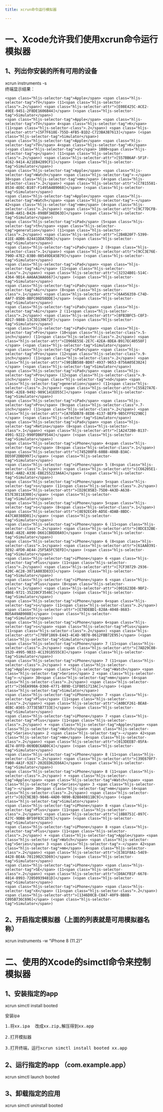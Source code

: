 ```yaml
---
title: xcrun命令运行模拟器

---
```

<div>
  <h1>
    一、Xcode允许我们使用xcrun命令运行模拟器
  </h1>
  
  <h2>
    1、列出你安装的所有可用的设备
  </h2>
  
  <p>
    xcrun instruments -s<br /> 终端显示结果：
  </p>
  
  <pre class="hljs css"><code class="css">&lt;span class="hljs-selector-tag">Apple&lt;/span> &lt;span class="hljs-selector-tag">TV&lt;/span> (11&lt;span class="hljs-selector-class">.2&lt;/span>) &lt;span class="hljs-selector-attr">[E08E425C-ACE2-49EE-9451-2F8DE1606B44]&lt;/span> (&lt;span class="hljs-selector-tag">Simulator&lt;/span>)
&lt;span class="hljs-selector-tag">Apple&lt;/span> &lt;span class="hljs-selector-tag">TV&lt;/span> 4&lt;span class="hljs-selector-tag">K&lt;/span> (11&lt;span class="hljs-selector-class">.2&lt;/span>) &lt;span class="hljs-selector-attr">[5F7F618E-755D-4FB5-B1D2-C723BA3B7613]&lt;/span> (&lt;span class="hljs-selector-tag">Simulator&lt;/span>)
&lt;span class="hljs-selector-tag">Apple&lt;/span> &lt;span class="hljs-selector-tag">TV&lt;/span> 4&lt;span class="hljs-selector-tag">K&lt;/span> (&lt;span class="hljs-selector-tag">at&lt;/span> 1080&lt;span class="hljs-selector-tag">p&lt;/span>) (11&lt;span class="hljs-selector-class">.2&lt;/span>) &lt;span class="hljs-selector-attr">[557BB6AF-5F1F-4C62-9414-A21EB4289CF1]&lt;/span> (&lt;span class="hljs-selector-tag">Simulator&lt;/span>)
&lt;span class="hljs-selector-tag">Apple&lt;/span> &lt;span class="hljs-selector-tag">Watch&lt;/span> &lt;span class="hljs-selector-tag">-&lt;/span> 38&lt;span class="hljs-selector-tag">mm&lt;/span> (4&lt;span class="hljs-selector-class">.2&lt;/span>) &lt;span class="hljs-selector-attr">[C7815581-8534-4E6C-B107-F1495A4B9068]&lt;/span> (&lt;span class="hljs-selector-tag">Simulator&lt;/span>)
&lt;span class="hljs-selector-tag">Apple&lt;/span> &lt;span class="hljs-selector-tag">Watch&lt;/span> &lt;span class="hljs-selector-tag">-&lt;/span> 42&lt;span class="hljs-selector-tag">mm&lt;/span> (4&lt;span class="hljs-selector-class">.2&lt;/span>) &lt;span class="hljs-selector-attr">[9C77DCFB-2D4B-4A51-B426-898BF3AED63D]&lt;/span> (&lt;span class="hljs-selector-tag">Simulator&lt;/span>)
&lt;span class="hljs-selector-tag">iPad&lt;/span> (5&lt;span class="hljs-selector-tag">th&lt;/span> &lt;span class="hljs-selector-tag">generation&lt;/span>) (11&lt;span class="hljs-selector-class">.2&lt;/span>) &lt;span class="hljs-selector-attr">[2B4B20F7-5399-41EE-ADB6-82441DDA7DD6]&lt;/span> (&lt;span class="hljs-selector-tag">Simulator&lt;/span>)
&lt;span class="hljs-selector-tag">iPad&lt;/span> 2 (8&lt;span class="hljs-selector-class">.1&lt;/span>) &lt;span class="hljs-selector-attr">[9CC3E76E-790D-47E2-83B0-08549DEA5B79]&lt;/span> (&lt;span class="hljs-selector-tag">Simulator&lt;/span>)
&lt;span class="hljs-selector-tag">iPad&lt;/span> &lt;span class="hljs-selector-tag">Air&lt;/span> (11&lt;span class="hljs-selector-class">.2&lt;/span>) &lt;span class="hljs-selector-attr">[32324B01-514C-4364-9D14-AA6AA3AA6667]&lt;/span> (&lt;span class="hljs-selector-tag">Simulator&lt;/span>)
&lt;span class="hljs-selector-tag">iPad&lt;/span> &lt;span class="hljs-selector-tag">Air&lt;/span> (8&lt;span class="hljs-selector-class">.1&lt;/span>) &lt;span class="hljs-selector-attr">[6A456359-C74D-4AF7-85D0-8BFC06D58DDE]&lt;/span> (&lt;span class="hljs-selector-tag">Simulator&lt;/span>)
&lt;span class="hljs-selector-tag">iPad&lt;/span> &lt;span class="hljs-selector-tag">Air&lt;/span> 2 (11&lt;span class="hljs-selector-class">.2&lt;/span>) &lt;span class="hljs-selector-attr">[8FB3BFC5-C8F3-4D17-9888-13C3D130672F]&lt;/span> (&lt;span class="hljs-selector-tag">Simulator&lt;/span>)
&lt;span class="hljs-selector-tag">iPad&lt;/span> &lt;span class="hljs-selector-tag">Pro&lt;/span> (10&lt;span class="hljs-selector-class">.5-inch&lt;/span>) (11&lt;span class="hljs-selector-class">.2&lt;/span>) &lt;span class="hljs-selector-attr">[D966E55E-2E7C-42EA-8DEA-B917EC40558F]&lt;/span> (&lt;span class="hljs-selector-tag">Simulator&lt;/span>)
&lt;span class="hljs-selector-tag">iPad&lt;/span> &lt;span class="hljs-selector-tag">Pro&lt;/span> (12&lt;span class="hljs-selector-class">.9-inch&lt;/span>) (11&lt;span class="hljs-selector-class">.2&lt;/span>) &lt;span class="hljs-selector-attr">[901BB588-BD07-4937-9653-8756A05E3824]&lt;/span> (&lt;span class="hljs-selector-tag">Simulator&lt;/span>)
&lt;span class="hljs-selector-tag">iPad&lt;/span> &lt;span class="hljs-selector-tag">Pro&lt;/span> (12&lt;span class="hljs-selector-class">.9-inch&lt;/span>) (2&lt;span class="hljs-selector-tag">nd&lt;/span> &lt;span class="hljs-selector-tag">generation&lt;/span>) (11&lt;span class="hljs-selector-class">.2&lt;/span>) &lt;span class="hljs-selector-attr">[55827A7E-569C-42E8-9492-989C141ED55C]&lt;/span> (&lt;span class="hljs-selector-tag">Simulator&lt;/span>)
&lt;span class="hljs-selector-tag">iPad&lt;/span> &lt;span class="hljs-selector-tag">Pro&lt;/span> (9&lt;span class="hljs-selector-class">.7-inch&lt;/span>) (11&lt;span class="hljs-selector-class">.2&lt;/span>) &lt;span class="hljs-selector-attr">[A705DB78-8ED8-4137-BEF9-9B5CFF9229BC]&lt;/span> (&lt;span class="hljs-selector-tag">Simulator&lt;/span>)
&lt;span class="hljs-selector-tag">iPad&lt;/span> &lt;span class="hljs-selector-tag">Retina&lt;/span> (8&lt;span class="hljs-selector-class">.1&lt;/span>) &lt;span class="hljs-selector-attr">[1A2472B0-B137-4991-9222-990FDB6F9544]&lt;/span> (&lt;span class="hljs-selector-tag">Simulator&lt;/span>)
&lt;span class="hljs-selector-tag">iPhone&lt;/span> 4&lt;span class="hljs-selector-tag">s&lt;/span> (8&lt;span class="hljs-selector-class">.1&lt;/span>) &lt;span class="hljs-selector-attr">[745200F8-60B8-486B-B3AC-DD59F2DBD997]&lt;/span> (&lt;span class="hljs-selector-tag">Simulator&lt;/span>)
&lt;span class="hljs-selector-tag">iPhone&lt;/span> 5 (8&lt;span class="hljs-selector-class">.1&lt;/span>) &lt;span class="hljs-selector-attr">[C66205E1-901C-4AB2-A33E-EBE255223A6A]&lt;/span> (&lt;span class="hljs-selector-tag">Simulator&lt;/span>)
&lt;span class="hljs-selector-tag">iPhone&lt;/span> 5&lt;span class="hljs-selector-tag">s&lt;/span> (11&lt;span class="hljs-selector-class">.2&lt;/span>) &lt;span class="hljs-selector-attr">[D28C05B3-75D0-4A3D-A638-E57E38118300]&lt;/span> (&lt;span class="hljs-selector-tag">Simulator&lt;/span>)
&lt;span class="hljs-selector-tag">iPhone&lt;/span> 5&lt;span class="hljs-selector-tag">s&lt;/span> (8&lt;span class="hljs-selector-class">.1&lt;/span>) &lt;span class="hljs-selector-attr">[8E92EC49-AD5E-4DAB-8BDC-447CA0388D01]&lt;/span> (&lt;span class="hljs-selector-tag">Simulator&lt;/span>)
&lt;span class="hljs-selector-tag">iPhone&lt;/span> 6 (11&lt;span class="hljs-selector-class">.2&lt;/span>) &lt;span class="hljs-selector-attr">[0DCE32BE-66AE-482E-A090-D661CB8DD8A9]&lt;/span> (&lt;span class="hljs-selector-tag">Simulator&lt;/span>)
&lt;span class="hljs-selector-tag">iPhone&lt;/span> 6 (8&lt;span class="hljs-selector-class">.1&lt;/span>) &lt;span class="hljs-selector-attr">[61AA0391-3E92-4FD0-AE44-25F5A5FC5EFD]&lt;/span> (&lt;span class="hljs-selector-tag">Simulator&lt;/span>)
&lt;span class="hljs-selector-tag">iPhone&lt;/span> 6 &lt;span class="hljs-selector-tag">Plus&lt;/span> (11&lt;span class="hljs-selector-class">.2&lt;/span>) &lt;span class="hljs-selector-attr">[7CF30729-2936-420C-AC28-3071A803D833]&lt;/span> (&lt;span class="hljs-selector-tag">Simulator&lt;/span>)
&lt;span class="hljs-selector-tag">iPhone&lt;/span> 6 &lt;span class="hljs-selector-tag">Plus&lt;/span> (8&lt;span class="hljs-selector-class">.1&lt;/span>) &lt;span class="hljs-selector-attr">[001623D8-9BF2-4B6E-9721-35220CF3546C]&lt;/span> (&lt;span class="hljs-selector-tag">Simulator&lt;/span>)
&lt;span class="hljs-selector-tag">iPhone&lt;/span> 6&lt;span class="hljs-selector-tag">s&lt;/span> (11&lt;span class="hljs-selector-class">.2&lt;/span>) &lt;span class="hljs-selector-attr">[E78DEBD1-828A-4048-8683-BD5A49AB908B]&lt;/span> (&lt;span class="hljs-selector-tag">Simulator&lt;/span>)
&lt;span class="hljs-selector-tag">iPhone&lt;/span> 6&lt;span class="hljs-selector-tag">s&lt;/span> &lt;span class="hljs-selector-tag">Plus&lt;/span> (11&lt;span class="hljs-selector-class">.2&lt;/span>) &lt;span class="hljs-selector-attr">[709F1869-E443-4C4D-9B78-0612FBB72E95]&lt;/span> (&lt;span class="hljs-selector-tag">Simulator&lt;/span>)
&lt;span class="hljs-selector-tag">iPhone&lt;/span> 7 (11&lt;span class="hljs-selector-class">.2&lt;/span>) &lt;span class="hljs-selector-attr">[7AD29C08-152D-4995-9B33-4C13918555C8]&lt;/span> (&lt;span class="hljs-selector-tag">Simulator&lt;/span>)
&lt;span class="hljs-selector-tag">iPhone&lt;/span> 7 (11&lt;span class="hljs-selector-class">.2&lt;/span>) + &lt;span class="hljs-selector-tag">Apple&lt;/span> &lt;span class="hljs-selector-tag">Watch&lt;/span> &lt;span class="hljs-selector-tag">Series&lt;/span> 2 &lt;span class="hljs-selector-tag">-&lt;/span> 38&lt;span class="hljs-selector-tag">mm&lt;/span> (4&lt;span class="hljs-selector-class">.2&lt;/span>) &lt;span class="hljs-selector-attr">[56EA998A-D360-4771-B89D-C1FB051713AC]&lt;/span> (&lt;span class="hljs-selector-tag">Simulator&lt;/span>)
&lt;span class="hljs-selector-tag">iPhone&lt;/span> 7 &lt;span class="hljs-selector-tag">Plus&lt;/span> (11&lt;span class="hljs-selector-class">.2&lt;/span>) &lt;span class="hljs-selector-attr">[A0BCF261-BEA8-4EBC-A565-3773E5B7733E]&lt;/span> (&lt;span class="hljs-selector-tag">Simulator&lt;/span>)
&lt;span class="hljs-selector-tag">iPhone&lt;/span> 7 &lt;span class="hljs-selector-tag">Plus&lt;/span> (11&lt;span class="hljs-selector-class">.2&lt;/span>) + &lt;span class="hljs-selector-tag">Apple&lt;/span> &lt;span class="hljs-selector-tag">Watch&lt;/span> &lt;span class="hljs-selector-tag">Series&lt;/span> 2 &lt;span class="hljs-selector-tag">-&lt;/span> 42&lt;span class="hljs-selector-tag">mm&lt;/span> (4&lt;span class="hljs-selector-class">.2&lt;/span>) &lt;span class="hljs-selector-attr">[013DEEB7-05FA-4E74-8FFD-069DBC6AB0C4]&lt;/span> (&lt;span class="hljs-selector-tag">Simulator&lt;/span>)
&lt;span class="hljs-selector-tag">iPhone&lt;/span> 8 (11&lt;span class="hljs-selector-class">.2&lt;/span>) &lt;span class="hljs-selector-attr">[39E670F7-F9B0-4A1F-92E7-202EED62E66A]&lt;/span> (&lt;span class="hljs-selector-tag">Simulator&lt;/span>)
&lt;span class="hljs-selector-tag">iPhone&lt;/span> 8 (11&lt;span class="hljs-selector-class">.2&lt;/span>) + &lt;span class="hljs-selector-tag">Apple&lt;/span> &lt;span class="hljs-selector-tag">Watch&lt;/span> &lt;span class="hljs-selector-tag">Series&lt;/span> 3 &lt;span class="hljs-selector-tag">-&lt;/span> 38&lt;span class="hljs-selector-tag">mm&lt;/span> (4&lt;span class="hljs-selector-class">.2&lt;/span>) &lt;span class="hljs-selector-attr">[02C9E3B3-9846-4AD0-9890-B2B840811BC9]&lt;/span> (&lt;span class="hljs-selector-tag">Simulator&lt;/span>)
&lt;span class="hljs-selector-tag">iPhone&lt;/span> 8 &lt;span class="hljs-selector-tag">Plus&lt;/span> (11&lt;span class="hljs-selector-class">.2&lt;/span>) &lt;span class="hljs-selector-attr">[18B8751C-097C-427C-9DB8-BF59FB3C1D7E]&lt;/span> (&lt;span class="hljs-selector-tag">Simulator&lt;/span>)
&lt;span class="hljs-selector-tag">iPhone&lt;/span> 8 &lt;span class="hljs-selector-tag">Plus&lt;/span> (11&lt;span class="hljs-selector-class">.2&lt;/span>) + &lt;span class="hljs-selector-tag">Apple&lt;/span> &lt;span class="hljs-selector-tag">Watch&lt;/span> &lt;span class="hljs-selector-tag">Series&lt;/span> 3 &lt;span class="hljs-selector-tag">-&lt;/span> 42&lt;span class="hljs-selector-tag">mm&lt;/span> (4&lt;span class="hljs-selector-class">.2&lt;/span>) &lt;span class="hljs-selector-attr">[E381F8A1-54E9-4428-BE4A-7011902C5D69]&lt;/span> (&lt;span class="hljs-selector-tag">Simulator&lt;/span>)
&lt;span class="hljs-selector-tag">iPhone&lt;/span> &lt;span class="hljs-selector-tag">SE&lt;/span> (11&lt;span class="hljs-selector-class">.2&lt;/span>) &lt;span class="hljs-selector-attr">[D8ACFB1F-6678-4014-8993-72050939481D]&lt;/span> (&lt;span class="hljs-selector-tag">Simulator&lt;/span>)
&lt;span class="hljs-selector-tag">iPhone&lt;/span> &lt;span class="hljs-selector-tag">X&lt;/span> (11&lt;span class="hljs-selector-class">.2&lt;/span>) &lt;span class="hljs-selector-attr">[1346D0CB-C0A7-40F9-BB8B-C095B736C696]&lt;/span> (&lt;span class="hljs-selector-tag">Simulator&lt;/span>)
</code></pre>
  
  <h2>
    2、开启指定模拟器（上面的列表就是可用模拟器名称）
  </h2>
  
  <p>
    xcrun instruments -w &#8220;iPhone 8 (11.2)&#8221;
  </p>
  
  <h1>
    二、使用的Xcode的simctl命令来控制模拟器
  </h1>
  
  <h2>
    1、安装指定的app
  </h2>
  
  <p>
    xcrun simctl install booted <app路径>
  </p>
  
  <p>
    安装ipa
  </p>
  
  <pre class="EnlighterJSRAW" data-enlighter-language="null">1.将xx.ipa  改成xx.zip,解压得到xx.app

2.打开模拟器

3.打开终端，运行xcrun simctl install booted xx.app</pre>
  
  <h2>
    2、运行指定的app （com.example.app）
  </h2>
  
  <p>
    xcrun simctl launch booted <app identifier>
  </p>
  
  <h2>
    3、卸载指定的应用
  </h2>
  
  <p>
    xcrun simctl uninstall booted <app identifier>
  </p>
</div>
